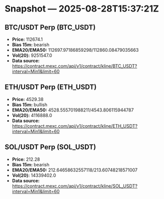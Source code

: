 # Snapshot — 2025-08-28T15:37:21Z

## BTC/USDT Perp (BTC_USDT)
- **Price:** 112674.1
- **Bias 15m:** bearish
- **EMA20/EMA50:** 112697.97186859298/112860.08479035663
- **Vol(20):** 9251547.0
- **Data source:** https://contract.mexc.com/api/v1/contract/kline/BTC_USDT?interval=Min1&limit=60

## ETH/USDT Perp (ETH_USDT)
- **Price:** 4529.38
- **Bias 15m:** bullish
- **EMA20/EMA50:** 4528.555701988211/4543.806115944787
- **Vol(20):** 4116888.0
- **Data source:** https://contract.mexc.com/api/v1/contract/kline/ETH_USDT?interval=Min1&limit=60

## SOL/USDT Perp (SOL_USDT)
- **Price:** 212.28
- **Bias 15m:** bearish
- **EMA20/EMA50:** 212.64658632557118/213.60748218571007
- **Vol(20):** 14339402.0
- **Data source:** https://contract.mexc.com/api/v1/contract/kline/SOL_USDT?interval=Min1&limit=60
